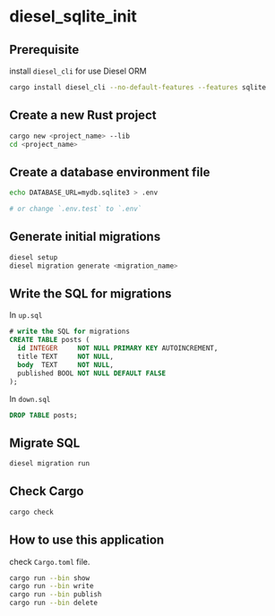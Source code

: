 # diesel_sqlite_init

## Prerequisite

install `diesel_cli` for use Diesel ORM

```bash
cargo install diesel_cli --no-default-features --features sqlite
```

## Create a new Rust project

```bash
cargo new <project_name> --lib
cd <project_name>
```

## Create a database environment file

```bash
echo DATABASE_URL=mydb.sqlite3 > .env

# or change `.env.test` to `.env`
```

## Generate initial migrations

```bash
diesel setup
diesel migration generate <migration_name>
```

## Write the SQL for migrations

In `up.sql`

```sql
# write the SQL for migrations
CREATE TABLE posts (
  id INTEGER     NOT NULL PRIMARY KEY AUTOINCREMENT,
  title TEXT     NOT NULL,
  body  TEXT     NOT NULL,
  published BOOL NOT NULL DEFAULT FALSE
);
```

In `down.sql`

```sql
DROP TABLE posts;
```

## Migrate SQL

```bash
diesel migration run
```

## Check Cargo

```bash
cargo check
```

## How to use this application

check `Cargo.toml` file.

```bash
cargo run --bin show
cargo run --bin write
cargo run --bin publish
cargo run --bin delete
```